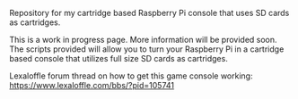 Repository for my cartridge based Raspberry Pi console that uses SD cards as cartridges.


This is a work in progress page. More information will be provided soon.
The scripts provided will allow you to turn your Raspberry Pi in a cartridge based console that utilizes full size SD cards as cartridges.


Lexaloffle forum thread on how to get this game console working:
https://www.lexaloffle.com/bbs/?pid=105741
